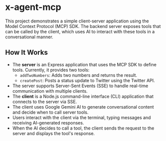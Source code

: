 # x-agent-mcp

This project demonstrates a simple client-server application using the Model Context Protocol (MCP) SDK. The backend server exposes tools that can be called by the client, which uses AI to interact with these tools in a conversational manner.

## How It Works

- The **server** is an Express application that uses the MCP SDK to define tools. Currently, it provides two tools:
  - `addTwoNumbers`: Adds two numbers and returns the result.
  - `createPost`: Posts a status update to Twitter using the Twitter API.
- The server supports Server-Sent Events (SSE) to handle real-time communication with multiple clients.
- The **client** is a Node.js command-line interface (CLI) application that connects to the server via SSE.
- The client uses Google Gemini AI to generate conversational content and decide when to call server tools.
- Users interact with the client via the terminal, typing messages and receiving AI-generated responses.
- When the AI decides to call a tool, the client sends the request to the server and displays the tool's response.


